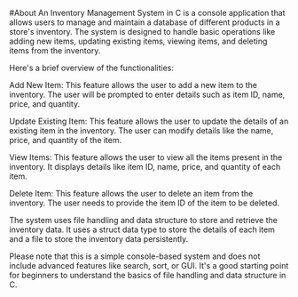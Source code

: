 #About
An Inventory Management System in C is a console application that allows users to manage and maintain a database of different products in a store's inventory. The system is designed to handle basic operations like adding new items, updating existing items, viewing items, and deleting items from the inventory.

Here's a brief overview of the functionalities:

Add New Item: This feature allows the user to add a new item to the inventory. The user will be prompted to enter details such as item ID, name, price, and quantity.

Update Existing Item: This feature allows the user to update the details of an existing item in the inventory. The user can modify details like the name, price, and quantity of the item.

View Items: This feature allows the user to view all the items present in the inventory. It displays details like item ID, name, price, and quantity of each item.

Delete Item: This feature allows the user to delete an item from the inventory. The user needs to provide the item ID of the item to be deleted.

The system uses file handling and data structure to store and retrieve the inventory data. It uses a struct data type to store the details of each item and a file to store the inventory data persistently.

Please note that this is a simple console-based system and does not include advanced features like search, sort, or GUI. It's a good starting point for beginners to understand the basics of file handling and data structure in C.
